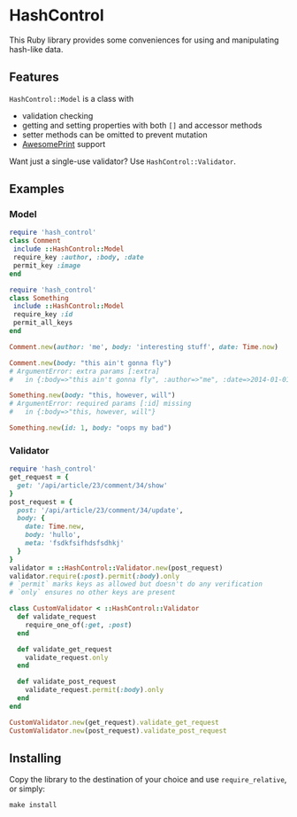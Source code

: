 # HashControl

This Ruby library provides some conveniences for using and manipulating hash-like data.

## Features

`HashControl::Model` is a class with

 - validation checking
 - getting and setting properties with both `[]` and accessor methods
 - setter methods can be omitted to prevent mutation
 - [AwesomePrint](https://github.com/michaeldv/awesome_print) support

Want just a single-use validator? Use `HashControl::Validator`.
 
## Examples

### Model

 ```ruby
require 'hash_control'
class Comment
  include ::HashControl::Model
  require_key :author, :body, :date
  permit_key :image
end

require 'hash_control'
class Something
  include ::HashControl::Model
  require_key :id
  permit_all_keys
end

Comment.new(author: 'me', body: 'interesting stuff', date: Time.now)

Comment.new(body: "this ain't gonna fly")
# ArgumentError: extra params [:extra]
#   in {:body=>"this ain't gonna fly", :author=>"me", :date=>2014-01-01 00:00:00 -0000, :extra=>"hullo"}

Something.new(body: "this, however, will")
# ArgumentError: required params [:id] missing
#   in {:body=>"this, however, will"}

Something.new(id: 1, body: "oops my bad")
```

### Validator

```ruby
require 'hash_control'
get_request = {
  get: '/api/article/23/comment/34/show'
}
post_request = {
  post: '/api/article/23/comment/34/update',
  body: {
    date: Time.new,
    body: 'hullo',
    meta: 'fsdkfsifhdsfsdhkj'
  }
}
validator = ::HashControl::Validator.new(post_request)
validator.require(:post).permit(:body).only
# `permit` marks keys as allowed but doesn't do any verification
# `only` ensures no other keys are present

class CustomValidator < ::HashControl::Validator
  def validate_request
    require_one_of(:get, :post)
  end

  def validate_get_request
    validate_request.only
  end

  def validate_post_request
    validate_request.permit(:body).only
  end
end

CustomValidator.new(get_request).validate_get_request
CustomValidator.new(post_request).validate_post_request
```

## Installing

Copy the library to the destination of your choice and use `require_relative`, or simply:

```shell
make install
```
